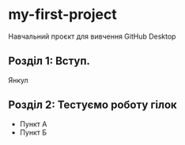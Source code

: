 # my-first-project
Навчальний проєкт для вивчення GitHub Desktop
## Розділ 1: Вступ.
Янкул
## Розділ 2: Тестуємо роботу гілок 
*   Пункт А
*   Пункт Б

